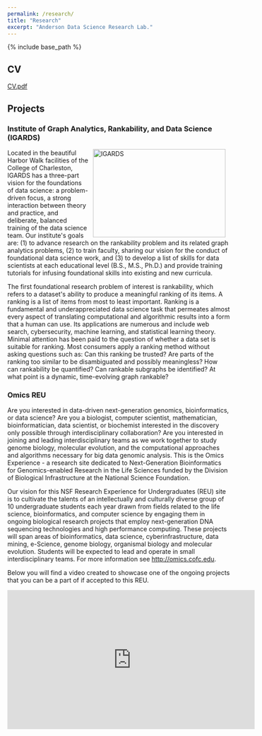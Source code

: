 ```yaml
---
permalink: /research/
title: "Research"
excerpt: "Anderson Data Science Research Lab."
---
```


{% include base_path %}

## CV
<a href="cvs/Paul_Anderson_CV.08.24.16.pdf">CV.pdf</a>

## Projects
### Institute of Graph Analytics, Rankability, and Data Science (IGARDS)
<p align="justify"><img align="right" alt="IGARDS" height="200" hspace="10px" src="{{ base_path }}/images/harborwalk2.JPG" width="300"/></p>
Located in the beautiful Harbor Walk facilities of the College of Charleston, IGARDS has a three-part vision for the foundations of data science: a problem-driven focus, a strong interaction between theory and practice, and deliberate, balanced training of the data science team. Our institute's goals are: (1) to advance research on the rankability problem and its related graph analytics problems, (2) to train faculty, sharing our vision for the conduct of foundational data science work, and (3) to develop a list of skills for data scientists at each educational level (B.S., M.S., Ph.D.) and provide training tutorials for infusing foundational skills into existing and new curricula. 

The first foundational research problem of interest is rankability, which refers to a dataset's ability to produce a meaningful ranking of its items. A ranking is a list of items from most to least important. Ranking is a fundamental and underappreciated data science task that permeates almost every aspect of translating computational and algorithmic results into a form that a human can use. Its applications are numerous and include web search, cybersecurity, machine learning, and statistical learning theory.
Minimal attention has been paid to the question of whether a data set is suitable for ranking. Most consumers apply a ranking method without asking questions such as: Can this ranking be  trusted? Are parts of the ranking too similar to be disambiguated and possibly meaningless? How can rankability be quantified? Can rankable subgraphs be identified? At what point is a dynamic, time-evolving graph rankable? 

### Omics REU
Are you interested in data-driven next-generation genomics, bioinformatics, or data science? Are you a biologist, computer scientist, mathematician, bioinformatician, data scientist, or biochemist interested in the discovery only possible through interdisciplinary collaboration? Are you interested in joining and leading interdisciplinary teams as we work together to study genome biology, molecular evolution, and the computational approaches and algorithms necessary for big data genomic analysis. This is the Omics Experience - a research site dedicated to Next-Generation Bioinformatics for Genomics-enabled Research in the Life Sciences funded by the Division of Biological Infrastructure at the National Science Foundation.

Our vision for this NSF Research Experience for Undergraduates (REU) site is to cultivate the talents of an intellectually and culturally diverse group of 10 undergraduate students each year drawn from fields related to the life science, bioinformatics, and computer science by engaging them in ongoing biological research projects that employ next-generation DNA sequencing technologies and high performance computing. These projects will span areas of bioinformatics, data science, cyberinfrastructure, data mining, e-Science, genome biology, organismal biology and molecular evolution. Students will be expected to lead and operate in small interdisciplinary teams. For more information see <a href="http://omics.cofc.edu">http://omics.cofc.edu</a>.

Below you will find a video created to showcase one of the ongoing projects that you can be a part of if accepted to this REU.
<p><iframe allowfullscreen="" frameborder="0" height="315" src="http://www.youtube.com/embed/lsHzUDpX880" width="560"></iframe></p> 
